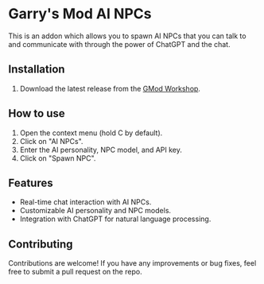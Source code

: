 # Garry's Mod AI NPCs

This is an addon which allows you to spawn AI NPCs that you can talk to and communicate with through the power of ChatGPT and the chat.

## Installation

1. Download the latest release from the [GMod Workshop](https://steamcommunity.com/sharedfiles/filedetails/?id=3142705974).

## How to use

1. Open the context menu (hold C by default).
2. Click on "AI NPCs".
3. Enter the AI personality, NPC model, and API key.
4. Click on "Spawn NPC".

## Features

- Real-time chat interaction with AI NPCs.
- Customizable AI personality and NPC models.
- Integration with ChatGPT for natural language processing.

## Contributing

Contributions are welcome! If you have any improvements or bug fixes, feel free to submit a pull request on the repo.
